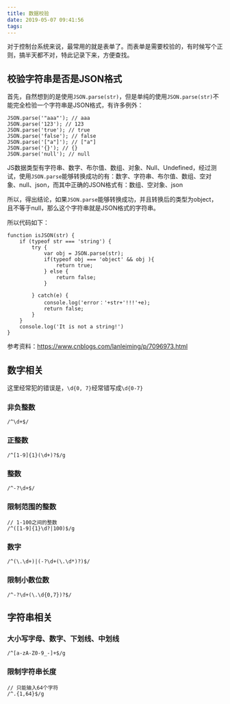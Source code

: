 ```yaml
---
title: 数据校验
date: 2019-05-07 09:41:56
tags:
---
```

对于控制台系统来说，最常用的就是表单了。而表单是需要校验的，有时候写个正则，搞半天都不对，特此记录下来，方便查找。

## 校验字符串是否是JSON格式
首先，自然想到的是使用`JSON.parse(str)`，但是单纯的使用`JSON.parse(str)`不能完全检验一个字符串是JSON格式，有许多例外：

```
JSON.parse('"aaa"'); // aaa
JSON.parse('123'); // 123
JSON.parse('true'); // true
JSON.parse('false'); // false
JSON.parse('["a"]'); // ["a"]
JSON.parse('{}'); // {}
JSON.parse('null'); // null
```

JS数据类型有字符串、数字、布尔值、数组、对象、Null、Undefined，经过测试，使用`JSON.parse`能够转换成功的有：数字、字符串、布尔值、数组、空对象、null、json，而其中正确的JSON格式有：数组、空对象、json

所以，得出结论，如果`JSON.parse`能够转换成功，并且转换后的类型为object，且不等于null，那么这个字符串就是JSON格式的字符串。

所以代码如下：

```
function isJSON(str) {
    if (typeof str === 'string') {
        try {
            var obj = JSON.parse(str);
            if(typeof obj === 'object' && obj ){
                return true;
            } else {
                return false;
            }

        } catch(e) {
            console.log('error：'+str+'!!!'+e);
            return false;
        }
    }
    console.log('It is not a string!')
}
```

参考资料：https://www.cnblogs.com/lanleiming/p/7096973.html

## 数字相关
这里经常犯的错误是，`\d{0, 7}`经常错写成`\d{0-7}`

### 非负整数
```
/^\d+$/
```

### 正整数
```
/^[1-9]{1}(\d+)?$/g
```

### 整数
```
/^-?\d+$/
```

### 限制范围的整数
```
// 1-100之间的整数
/^([1-9]{1}\d?|100)$/g
```

### 数字
```
/^(\.\d+)|(-?\d+(\.\d*)?)$/
```

### 限制小数位数
```
/^-?\d+(\.\d{0,7})?$/
```


## 字符串相关
### 大小写字母、数字、下划线、中划线
```
/^[a-zA-Z0-9_-]+$/g
```

### 限制字符串长度

```
// 只能输入64个字符
/^.{1,64}$/g
```


